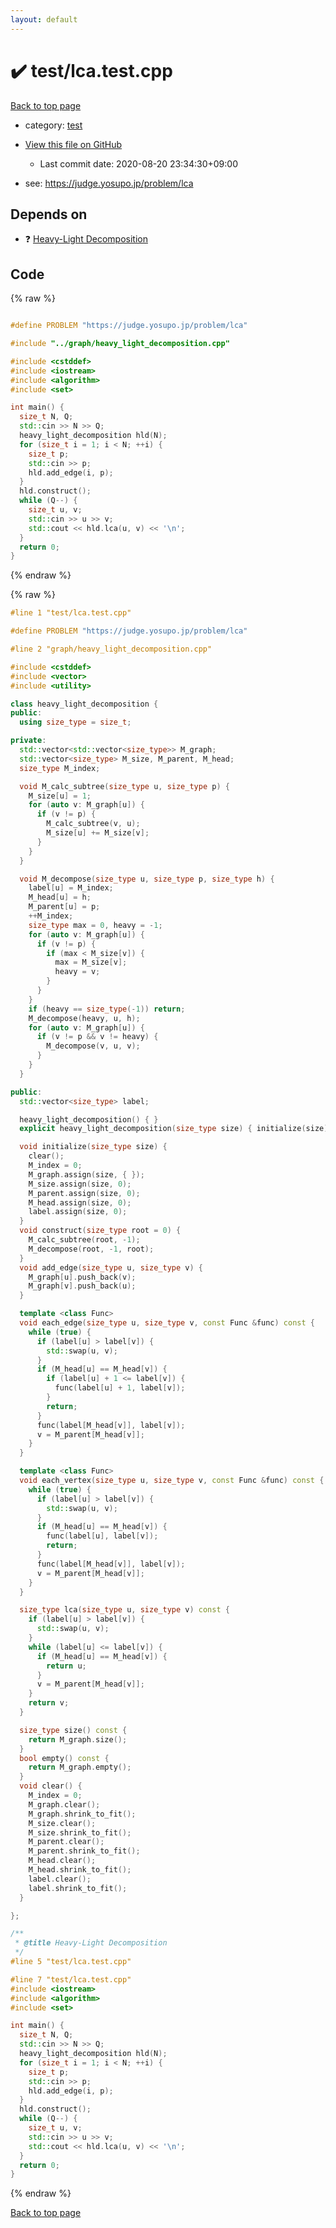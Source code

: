 ```yaml
---
layout: default
---
```


<!-- mathjax config similar to math.stackexchange -->
<script type="text/javascript" async
  src="https://cdnjs.cloudflare.com/ajax/libs/mathjax/2.7.5/MathJax.js?config=TeX-MML-AM_CHTML">
</script>
<script type="text/x-mathjax-config">
  MathJax.Hub.Config({
    TeX: { equationNumbers: { autoNumber: "AMS" }},
    tex2jax: {
      inlineMath: [ ['$','$'] ],
      processEscapes: true
    },
    "HTML-CSS": { matchFontHeight: false },
    displayAlign: "left",
    displayIndent: "2em"
  });
</script>

<script type="text/javascript" src="https://cdnjs.cloudflare.com/ajax/libs/jquery/3.4.1/jquery.min.js"></script>
<script src="https://cdn.jsdelivr.net/npm/jquery-balloon-js@1.1.2/jquery.balloon.min.js" integrity="sha256-ZEYs9VrgAeNuPvs15E39OsyOJaIkXEEt10fzxJ20+2I=" crossorigin="anonymous"></script>
<script type="text/javascript" src="../../assets/js/copy-button.js"></script>
<link rel="stylesheet" href="../../assets/css/copy-button.css" />


# :heavy_check_mark: test/lca.test.cpp

<a href="../../index.html">Back to top page</a>

* category: <a href="../../index.html#098f6bcd4621d373cade4e832627b4f6">test</a>
* <a href="{{ site.github.repository_url }}/blob/master/test/lca.test.cpp">View this file on GitHub</a>
    - Last commit date: 2020-08-20 23:34:30+09:00


* see: <a href="https://judge.yosupo.jp/problem/lca">https://judge.yosupo.jp/problem/lca</a>


## Depends on

* :question: <a href="../../library/graph/heavy_light_decomposition.cpp.html">Heavy-Light Decomposition</a>


## Code

<a id="unbundled"></a>
{% raw %}
```cpp

#define PROBLEM "https://judge.yosupo.jp/problem/lca"

#include "../graph/heavy_light_decomposition.cpp"

#include <cstddef>
#include <iostream>
#include <algorithm>
#include <set>

int main() {
  size_t N, Q;
  std::cin >> N >> Q;
  heavy_light_decomposition hld(N);
  for (size_t i = 1; i < N; ++i) {
    size_t p;
    std::cin >> p;
    hld.add_edge(i, p);
  }
  hld.construct();
  while (Q--) {
    size_t u, v;
    std::cin >> u >> v;
    std::cout << hld.lca(u, v) << '\n';
  }
  return 0;
}

```
{% endraw %}

<a id="bundled"></a>
{% raw %}
```cpp
#line 1 "test/lca.test.cpp"

#define PROBLEM "https://judge.yosupo.jp/problem/lca"

#line 2 "graph/heavy_light_decomposition.cpp"

#include <cstddef>
#include <vector>
#include <utility>

class heavy_light_decomposition {
public:
  using size_type = size_t;

private:
  std::vector<std::vector<size_type>> M_graph;
  std::vector<size_type> M_size, M_parent, M_head;
  size_type M_index;

  void M_calc_subtree(size_type u, size_type p) {
    M_size[u] = 1;
    for (auto v: M_graph[u]) {
      if (v != p) {
        M_calc_subtree(v, u);
        M_size[u] += M_size[v];
      }
    }
  }

  void M_decompose(size_type u, size_type p, size_type h) {
    label[u] = M_index;
    M_head[u] = h;
    M_parent[u] = p;
    ++M_index;
    size_type max = 0, heavy = -1;
    for (auto v: M_graph[u]) {
      if (v != p) {
        if (max < M_size[v]) {
          max = M_size[v];
          heavy = v;
        }
      }
    }
    if (heavy == size_type(-1)) return;
    M_decompose(heavy, u, h);
    for (auto v: M_graph[u]) {
      if (v != p && v != heavy) {
        M_decompose(v, u, v);
      }
    }
  }

public:
  std::vector<size_type> label;

  heavy_light_decomposition() { }
  explicit heavy_light_decomposition(size_type size) { initialize(size); }

  void initialize(size_type size) {
    clear();
    M_index = 0;
    M_graph.assign(size, { });
    M_size.assign(size, 0);
    M_parent.assign(size, 0);
    M_head.assign(size, 0);
    label.assign(size, 0);
  }
  void construct(size_type root = 0) {
    M_calc_subtree(root, -1);
    M_decompose(root, -1, root);
  }
  void add_edge(size_type u, size_type v) {
    M_graph[u].push_back(v);
    M_graph[v].push_back(u);
  }

  template <class Func> 
  void each_edge(size_type u, size_type v, const Func &func) const {
    while (true) {
      if (label[u] > label[v]) {
        std::swap(u, v);
      }
      if (M_head[u] == M_head[v]) {
        if (label[u] + 1 <= label[v]) {
          func(label[u] + 1, label[v]);
        }
        return;
      }
      func(label[M_head[v]], label[v]);
      v = M_parent[M_head[v]];
    }
  }

  template <class Func> 
  void each_vertex(size_type u, size_type v, const Func &func) const {
    while (true) {
      if (label[u] > label[v]) {
        std::swap(u, v);
      }
      if (M_head[u] == M_head[v]) {
        func(label[u], label[v]);
        return;
      }
      func(label[M_head[v]], label[v]);
      v = M_parent[M_head[v]];
    }
  }

  size_type lca(size_type u, size_type v) const {
    if (label[u] > label[v]) {
      std::swap(u, v);
    }
    while (label[u] <= label[v]) {
      if (M_head[u] == M_head[v]) {
        return u;
      }
      v = M_parent[M_head[v]];
    }
    return v;
  }

  size_type size() const {
    return M_graph.size();
  }
  bool empty() const {
    return M_graph.empty();
  }
  void clear() {
    M_index = 0;
    M_graph.clear();
    M_graph.shrink_to_fit();
    M_size.clear();
    M_size.shrink_to_fit();
    M_parent.clear();
    M_parent.shrink_to_fit();
    M_head.clear();
    M_head.shrink_to_fit();
    label.clear();
    label.shrink_to_fit();
  }

};

/**
 * @title Heavy-Light Decomposition
 */
#line 5 "test/lca.test.cpp"

#line 7 "test/lca.test.cpp"
#include <iostream>
#include <algorithm>
#include <set>

int main() {
  size_t N, Q;
  std::cin >> N >> Q;
  heavy_light_decomposition hld(N);
  for (size_t i = 1; i < N; ++i) {
    size_t p;
    std::cin >> p;
    hld.add_edge(i, p);
  }
  hld.construct();
  while (Q--) {
    size_t u, v;
    std::cin >> u >> v;
    std::cout << hld.lca(u, v) << '\n';
  }
  return 0;
}

```
{% endraw %}

<a href="../../index.html">Back to top page</a>

